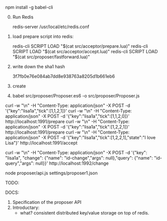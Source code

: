    npm install -g babel-cli

0. Run Redis

   redis-server /usr/local/etc/redis.conf

1. load prepare script into redis:

    redis-cli SCRIPT LOAD "$(cat src/acceptor/prepare.lua)"
    redis-cli SCRIPT LOAD "$(cat src/acceptor/accept.lua)"
    redis-cli SCRIPT LOAD "$(cat src/proposer/fastforward.lua)"

2. write down the sha1 hash

   3f7fb0e76e084ab7dd8e938763a8205d1b661eb6

3.  create 

4. 
     babel src/proposer/Proposer.es6 -o src/proposer/Proposer.js

curl -w "\n" -H "Content-Type: application/json" -X POST -d '{"key":"lisa1a","tick":[1,1,2,1]}'
curl -w "\n" -H "Content-Type: application/json" -X POST -d '{"key":"lisa1a","tick":[1,1,2,0]}' http://localhost:1991/prepare
curl -w "\n" -H "Content-Type: application/json" -X POST -d '{"key":"lisa1a","tick":[1,2,2,1]}' http://localhost:1991/prepare
curl -w "\n" -H "Content-Type: application/json" -X POST -d '{"key":"lisa1a","tick":[1,2,2,1],"state":"I love Lisa"}' http://localhost:1991/accept


curl -w "\n" -H "Content-Type: application/json" -X POST -d '{"key": "lisa1a", "change": {"name": "id-change","args": null},"query": {"name": "id-query","args": null}}' http://localhost:1992/change

node proposer/api.js settings/proposer1.json



TODO:

DOCS:

1. Specification of the proposer API
2. Introductary:
     - what? consistent distributed key/value storage on top of redis. 